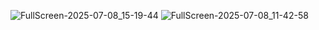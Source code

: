 ![FullScreen-2025-07-08_15-19-44](https://github.com/user-attachments/assets/b4d9e569-dcd0-4d72-b869-010bfd3efef6)
![FullScreen-2025-07-08_11-42-58](https://github.com/user-attachments/assets/a4413fd9-f80a-497b-a452-45aecffd3591)
